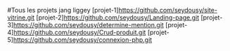 #Tous les projets jang liggey
[projet-1]https://github.com/seydousy/site-vitrine.git
[projet-2]https://github.com/seydousy/Landing-page.git
[projet-3]https://github.com/seydousy/determine-mention.git
[projet-4]https://github.com/seydousy/Crud-produit.git
[projet-5]https://github.com/seydousy/connexion-php.git